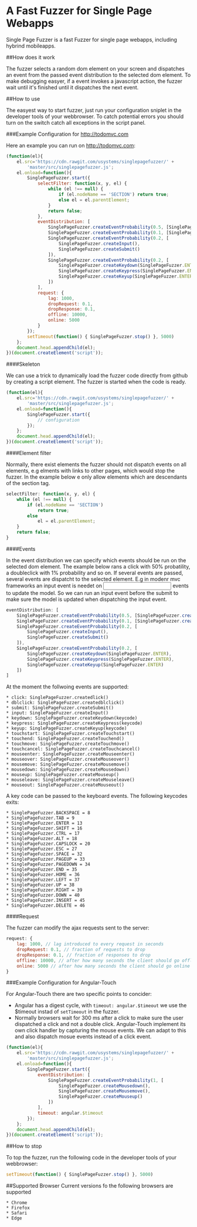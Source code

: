 # A Fast Fuzzer for Single Page Webapps

Single Page Fuzzer is a fast Fuzzer for single page webapps, including hybrind mobileapps. 

##How does it work

The fuzzer selects a random dom element on your screen and dispatches an event from the passed event distribution to the
selected dom element. To make debugging easyer, if a event invokes a javascript action, the fuzzer wait until it's
finished until it dispatches the next event.

##How to use

The easyest way to start fuzzer, just run your configuration sniplet in the developer tools of your webbrowser. To catch
potential errors you should turn on the switch catch all exceptions in the script panel.

###Example Configuration for http://todomvc.com

Here an example you can run on http://todomvc.com:

```javascript
(function(el){
    el.src='https://cdn.rawgit.com/usystems/singlepagefuzzer/' +
        'master/src/singlepagefuzzer.js';
    el.onload=function(){
        SinglePageFuzzer.start({
            selectFilter: function(x, y, el) {
                while (el !== null) {
                    if (el.nodeName == 'SECTION') return true;
                    else el = el.parentElement;
                }
                return false;
            },
            eventDistribution: [
                SinglePageFuzzer.createEventProbability(0.5, [SinglePageFuzzer.createClick()]),
                SinglePageFuzzer.createEventProbability(0.1, [SinglePageFuzzer.createDblclick()]),
                SinglePageFuzzer.createEventProbability(0.2, [
                    SinglePageFuzzer.createInput(),
                    SinglePageFuzzer.createSubmit()
                ]),
                SinglePageFuzzer.createEventProbability(0.2, [
                    SinglePageFuzzer.createKeydown(SinglePageFuzzer.ENTER),
                    SinglePageFuzzer.createKeypress(SinglePageFuzzer.ENTER),
                    SinglePageFuzzer.createKeyup(SinglePageFuzzer.ENTER)
                ])
            ],
            request: {
                lag: 1000,
                dropRequest: 0.1,
                dropResponse: 0.1,
                offline: 10000,
                online: 5000
            }
        });
        setTimeout(function() { SinglePageFuzzer.stop() }, 5000)
    };
    document.head.appendChild(el);
})(document.createElement('script'));
```

####Skeleton

We can use a trick to dynamically load the fuzzer code directly from github by creating a script element. The fuzzer 
is started when the code is ready.

```javascript
(function(el){
    el.src='https://cdn.rawgit.com/usystems/singlepagefuzzer/' +
        'master/src/singlepagefuzzer.js';
    el.onload=function(){
        SinglePageFuzzer.start({
			// configuration
        });
    };
    document.head.appendChild(el);
})(document.createElement('script'));
```

####Element filter

Normally, there exist elements the fuzzer should not dispatch events on all elements, e.g elments with links to other
pages, which would stop the fuzzer. In the example below e only allow elements which are descendants of the section tag.

```javascript
selectFilter: function(x, y, el) {
	while (el !== null) {
		if (el.nodeName == 'SECTION') 
			return true;
		else 
			el = el.parentElement;
	}
	return false;
}
```

####Events

In the event distribution we can specify which events should be run on the selected dom element. The example below
rans a click with 50% probatility, a doubleclick with 1% probability and so on. If several events are passed, several
events are dispatcht to the selected element. E.g in modenr mvc frameworks an input event is needet on <input> events
to update the model. So we can run an input event before the submit to make sure the model is updated when dispatching
the input event.

```javascript
eventDistribution: [
	SinglePageFuzzer.createEventProbability(0.5, [SinglePageFuzzer.createClick()]),
	SinglePageFuzzer.createEventProbability(0.1, [SinglePageFuzzer.createDblclick()]),
	SinglePageFuzzer.createEventProbability(0.2, [
		SinglePageFuzzer.createInput(),
		SinglePageFuzzer.createSubmit()
	]),
	SinglePageFuzzer.createEventProbability(0.2, [
		SinglePageFuzzer.createKeydown(SinglePageFuzzer.ENTER),
		SinglePageFuzzer.createKeypress(SinglePageFuzzer.ENTER),
		SinglePageFuzzer.createKeyup(SinglePageFuzzer.ENTER)
	])
]
```

At the moment the follwoing events are supported:

	* click: SinglePageFuzzer.createdlick()
	* dblclick: SinglePageFuzzer.createdblclick()
	* submit: SinglePageFuzzer.createSubmit()
	* input: SinglePageFuzzer.createInput()
	* keydown: SinglePageFuzzer.createKeydown(keycode)
	* keypress: SinglePageFuzzer.createKeypress(keycode)
	* keyup: SinglePageFuzzer.createKeyup(keycode)
	* touchstart: SinglePageFuzzer.createTouchstart()
	* touchend: SinglePageFuzzer.createTouchend()
	* touchmove: SinglePageFuzzer.createTouchmove()
	* touchcancel: SinglePageFuzzer.createTouchcancel()
	* mouseenter: SinglePageFuzzer.createMouseenter()
	* mouseover: SinglePageFuzzer.createMouseover()
	* mousemove: SinglePageFuzzer.createMousemove()
	* mousedown: SinglePageFuzzer.createMousedown()
	* mouseup: SinglePageFuzzer.createMouseup()
	* mouseleave: SinglePageFuzzer.createMouseleave()
	* mouseout: SinglePageFuzzer.createMouseout()

A key code can be passed to the keyboard events. The following keycodes exits:

	* SinglePageFuzzer.BACKSPACE = 8
	* SinglePageFuzzer.TAB = 9
	* SinglePageFuzzer.ENTER = 13
	* SinglePageFuzzer.SHIFT = 16
	* SinglePageFuzzer.CTRL = 17
	* SinglePageFuzzer.ALT = 18
	* SinglePageFuzzer.CAPSLOCK = 20
	* SinglePageFuzzer.ESC = 27
	* SinglePageFuzzer.SPACE = 32
	* SinglePageFuzzer.PAGEUP = 33
	* SinglePageFuzzer.PAGEDOWN = 34
	* SinglePageFuzzer.END = 35
	* SinglePageFuzzer.HOME = 36
	* SinglePageFuzzer.LEFT = 37
	* SinglePageFuzzer.UP = 38
	* SinglePageFuzzer.RIGHT = 39
	* SinglePageFuzzer.DOWN = 40
	* SinglePageFuzzer.INSERT = 45
	* SinglePageFuzzer.DELETE = 46

####Request

The fuzzer can modify the ajax requests sent to the server:

```javascript
request: {
    lag: 1000, // lag introduced to every request in seconds
    dropRequest: 0.1, // fraction of requests to drop
    dropResponse: 0.1, // fraction of responses to drop
    offline: 10000, // after how many seconds the client should go offline
    online: 5000 // after how many seconds the client should go online
}
```

###Example Configuration for Angular-Touch

For Angular-Touch there are two specific points to concider:

  * Angular has a digest cycle, with ```timeout: angular.$timeout``` we use the $timeout instad of ```setTimeout``` in 
    the fuzzer.
  * Normally browsers wait for 300 ms after a click to make sure the user dispatched a click and not a double click.
    Angular-Touch implement its own click handler by capturing the mouse events. We can adapt to this and also
    dispatch mosue events instead of a click event.

```javascript
(function(el){
    el.src='https://cdn.rawgit.com/usystems/singlepagefuzzer/' +
        'master/src/singlepagefuzzer.js';
    el.onload=function(){
        SinglePageFuzzer.start({
            eventDistribution: [
                SinglePageFuzzer.createEventProbability(1, [
                    SinglePageFuzzer.createMousedown(),
                    SinglePageFuzzer.createMousemove(),
                    SinglePageFuzzer.createMouseup()
                ])
            ],
            timeout: angular.$timeout
        });
    };
    document.head.appendChild(el);
})(document.createElement('script'));
```

##How to stop

To top the fuzzer, run the following code in the developer tools of your webbrowser:

```javascript
setTimeout(function() { SinglePageFuzzer.stop() }, 5000)
```

##Supported Browser
Current versions fo the following browsers are supported

	* Chrome
	* Firefox
	* Safari
	* Edge




